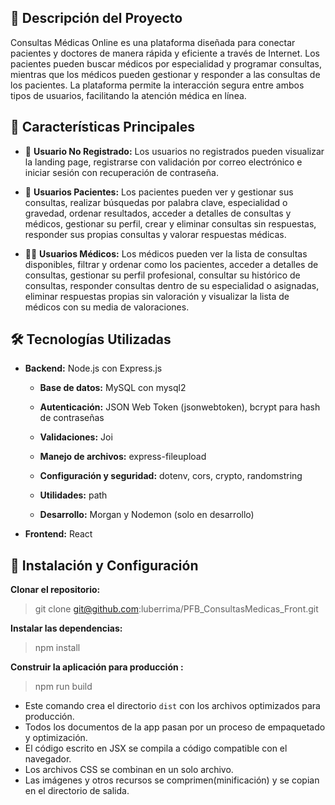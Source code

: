 ## 📌 Descripción del Proyecto

Consultas Médicas Online es una plataforma diseñada para conectar pacientes y doctores de manera rápida y eficiente a través de Internet. Los pacientes pueden buscar médicos por especialidad y programar consultas, mientras que los médicos pueden gestionar y responder a las consultas de los pacientes. La plataforma permite la interacción segura entre ambos tipos de usuarios, facilitando la atención médica en línea.

## 🚀 Características Principales

-   👤 **Usuario No Registrado:**
    Los usuarios no registrados pueden visualizar la landing page, registrarse con validación por correo electrónico e iniciar sesión con recuperación de contraseña.

-   🏥 **Usuarios Pacientes:**
    Los pacientes pueden ver y gestionar sus consultas, realizar búsquedas por palabra clave, especialidad o gravedad, ordenar resultados, acceder a detalles de consultas y médicos, gestionar su perfil, crear y eliminar consultas sin respuestas, responder sus propias consultas y valorar respuestas médicas.

-   👨‍⚕️ **Usuarios Médicos:**
    Los médicos pueden ver la lista de consultas disponibles, filtrar y ordenar como los pacientes, acceder a detalles de consultas, gestionar su perfil profesional, consultar su histórico de consultas, responder consultas dentro de su especialidad o asignadas, eliminar respuestas propias sin valoración y visualizar la lista de médicos con su media de valoraciones.

## 🛠 Tecnologías Utilizadas

-   **Backend:** Node.js con Express.js

    -   **Base de datos:** MySQL con mysql2

    -   **Autenticación:** JSON Web Token (jsonwebtoken), bcrypt para hash de contraseñas

    -   **Validaciones:** Joi

    -   **Manejo de archivos:** express-fileupload

    -   **Configuración y seguridad:** dotenv, cors, crypto, randomstring

    -   **Utilidades:** path

    -   **Desarrollo:** Morgan y Nodemon (solo en desarrollo)

-   **Frontend:** React

## 📌 Instalación y Configuración

**Clonar el repositorio:**

> git clone git@github.com:luberrima/PFB_ConsultasMedicas_Front.git

**Instalar las dependencias:**

> npm install

**Construir la aplicación para producción :**

> npm run build

-   Este comando crea el directorio `dist` con los archivos optimizados para producción.
-   Todos los documentos de la app pasan por un proceso de empaquetado y optimización.
-   El código escrito en JSX se compila a código compatible con el navegador.
-   Los archivos CSS se combinan en un solo archivo.
-   Las imágenes y otros recursos se comprimen(minificación) y se copian en el directorio de salida.

##
